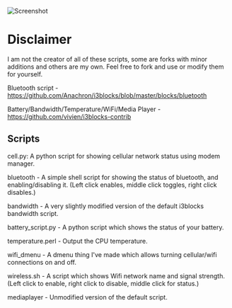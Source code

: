 ![Screenshot](https://i.imgur.com/4rCdcgE.png)


Disclaimer
==========

I am not the creator of all of these scripts, some are forks with minor additions and others are my own.
Feel free to fork and use or modify  them for yourself. 



Bluetooth script - https://github.com/Anachron/i3blocks/blob/master/blocks/bluetooth


Battery/Bandwidth/Temperature/WiFi/Media Player - https://github.com/vivien/i3blocks-contrib


Scripts
-------

cell.py: A python script for showing cellular network status using modem manager.


bluetooth - A simple shell script for showing the status of bluetooth, and enabling/disabling it. (Left click enables, middle click toggles, right click disables.)


bandwidth - A very slightly modified version of the default i3blocks bandwidth script. 


battery_script.py - A python script which shows the status of your battery.


temperature.perl - Output the CPU temperature.


wifi_dmenu - A dmenu thing I've made which allows turning cellular/wifi connections on and off.


wireless.sh - A script which shows Wifi network name and signal strength. (Left click to enable, right click to disable, middle click for status.)


mediaplayer - Unmodified version of the default script.

